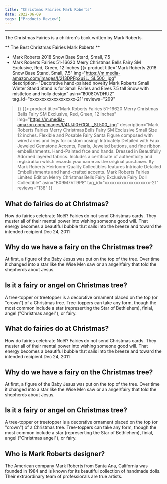 ```yaml
---
title: "Christmas Fairies Mark Roberts"
date: 2022-06-09
tags: ["Products Review"]
---
```


---


The Christmas Fairies is a children's book written by Mark Roberts.

** The Best Christmas Fairies Mark Roberts **
* Mark Roberts 2018 Snow Base Stand, Small, 7.5
* Mark Roberts Fairies 51-16620 Merry Christmas Bells Fairy SM Exclusive, Red, Green, 12 Inches
{{< product 
title="Mark Roberts 2018 Snow Base Stand, Small, 7.5"
img="https://m.media-amazon.com/images/I/213DPFp2u8L._SL500_.jpg"
description="Decorative hand-painted novelty Mark Roberts Small Winter Stand Stand is for Small Fairies and Elves 7.5  tall Snow with mistletoe and holly design"
asin="B008OVDHU2"
tag_id="xxxxxxxxxxxxxxxxxxx-21"
reviews="299"
>}} 
{{< product 
title="Mark Roberts Fairies 51-16620 Merry Christmas Bells Fairy SM Exclusive, Red, Green, 12 Inches"
img="https://m.media-amazon.com/images/I/41JJI0+GCiL._SL500_.jpg"
description="Mark Roberts Fairies Merry Christmas Bells Fairy SM Exclusive Small Size 12 inches. Flexible and Posable Fairy Santa Figure composed with wired arms and legs for custom posing! Intricately Detailed with Faux Jeweled Gemstone Accents, Pearls, Jeweled buttons, and fine ribbon embellishments. Hand-Painted face and hands. Dressed in Beautifully Adorned layered fabrics. Includes a certificate of authenticity and registration which records your name as the original purchaser. By Mark Roberts Heirloom-Quality Collectibles features Intricate Detailed Embellishments and hand-crafted accents. Mark Roberts Fairies Limited Edition Merry Christmas Bells Fairy Exclusive Fairy Doll Collectible"
asin="B09M7VT9P8"
tag_id="xxxxxxxxxxxxxxxxxxx-21"
reviews="138"
>}} 
## What do fairies do at Christmas?
How do fairies celebrate Noël? Fairies do not send Christmas cards. They muster all of their mental power into wishing someone good will. That energy becomes a beautiful bubble that sails into the breeze and toward the intended recipient.Dec 24, 2011

## Why do we have a fairy on the Christmas tree?
At first, a figure of the Baby Jesus was put on the top of the tree. Over time it changed into a star like the Wise Men saw or an angel/fairy that told the shepherds about Jesus.

## Is it a fairy or angel on Christmas tree?
A tree-topper or treetopper is a decorative ornament placed on the top (or "crown") of a Christmas tree. Tree-toppers can take any form, though the most common include a star (representing the Star of Bethlehem), finial, angel ("Christmas angel"), or fairy.

## What do fairies do at Christmas?
How do fairies celebrate Noël? Fairies do not send Christmas cards. They muster all of their mental power into wishing someone good will. That energy becomes a beautiful bubble that sails into the breeze and toward the intended recipient.Dec 24, 2011

## Why do we have a fairy on the Christmas tree?
At first, a figure of the Baby Jesus was put on the top of the tree. Over time it changed into a star like the Wise Men saw or an angel/fairy that told the shepherds about Jesus.

## Is it a fairy or angel on Christmas tree?
A tree-topper or treetopper is a decorative ornament placed on the top (or "crown") of a Christmas tree. Tree-toppers can take any form, though the most common include a star (representing the Star of Bethlehem), finial, angel ("Christmas angel"), or fairy.

## Who is Mark Roberts designer?
The American company Mark Roberts from Santa Ana, California was founded in 1984 and is known for its beautiful collection of handmade dolls. Their extraordinary team of professionals are true artists.

